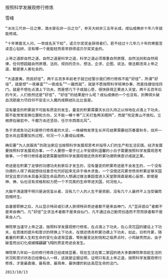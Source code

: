 按照科学发展观修行修炼

雪峰


    “冰冻三尺非一日之寒，滴水穿石非一日之功”，参天大树非三五年长成，成仙成佛非十年八年就能修成。

    “十年寒窗无人问，一举成名天下知”，诺贝尔奖奖金获得者们，若不经过十几年几十年的寒窗苦读苦心钻研，没有哪一个是能轻而易举获得诺贝尔奖奖金的。

    上帝之道即自然之道，自然之道是科学之道，科学之道必须尊重自然原理、自然法则和自然规律，任何想超越自然原理、法则、规则的念头、想法、企求、企图、说法、做法都违背上帝之道，都是害人害社会的。

    “大道甚夷，而民好径”，两千五百多年前老子就已经警示我们修行修炼不能“好径”，所谓“好径”，就是想“一夜暴富”“一夜成名”“一蹴而就”，就是不愿按照科学规律办事，而是找捷径找窍门，就是不想在点滴上下功夫，而是想几下子成就心愿，很快获得正果进入天堂。两千五百年后的今天，人们依然还是“好径”，“好径”的结果是什么呢？成仙成佛的一个也没有，折腾得头破血流筋疲力尽四邻不安走火入魔的成群结队比比皆是。

    没有量变的积累就不可能有质变的发生，量变的积累需要天长日久持之以恒地在点滴上下功夫，既不能常常变换位置和方向，又不能一曝十寒“三天打鱼两天晒网”，而是“咬定青山不放松，立根原在破岩中，千磨万击还坚劲，任尔东西南北风”。

    急于求成急功近利是修行修炼者的大忌，一株植物发芽生长开花结果需要经历春夏秋冬，烧开一壶水尚且需要加热过程，何况一个人要成仙成佛。

    确实要“为人民服务”的政治家应当按照科学发展观思考并指导人们的生产和生活实践，经济发展要按照科学发展观办事，一个人要想一辈子过上平安顺利温馨的小日子需要按照科学发展观思考做事，一个修行修炼者就更需要按照科学发展观偿还债务积累功德转换意识成就正果。

    奇迹是在积累了足够的功德功夫到家后才发生的，没有量变的积累奇迹是不会发生的，一个没有功德的人得了病就想烧炷香念句咒好起来无异于缘木求鱼，一个没偿还完累世债务积累足够天国财宝且意识尚未具备天国生命品质的人想通过做法事超度进入天堂那简直是痴心妄想，即使是神、佛、仙也没有资格和权力把一个不完美的生命带进天国，何况他人。

    大脑不清道理不明只是迷信盲从者，没有几个人的人生不是悲剧，没有几个人最终不上当受骗而抱憾终生。

    自基督耶稣之后，凡以显示特异或引诱人获得特异奇迹者都不是来自神门，凡“显异惑众”者都不是来自佛门，凡“好径”企求法术者都不是来自仙门，凡不通过自己勤劳创造而不劳而获者都不是来自人门。

    禅院草当谨守上帝之道，按照科学发展观修行修炼，在点滴上下功夫，在心灵花园的建设上下功夫，在思维的提升和意识的转换上下功夫，在偿还债务积累功德上下功夫，如此，日积月累，随着量的积累人生和生命的变化会逐渐显露，等到量变达到饱和之临界点时，小鸡破壳而出，虫子破茧而出幻化成蝴蝶翩翩飞翔的质变奇迹会发生。

    禅院草几年如一日的修行修炼已经成效显著，现在生活在第二家园的绝大多数禅院草目前生活的状况和意识状态已经像仙人一样，这就是证据证明，证明只有走上帝之道，按照科学发展观修行修炼，才是最直接、最有效、最简单、最快捷的到达高层生命的法门。

    2013/10/13



